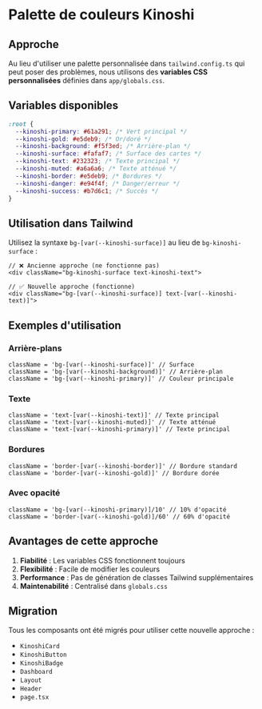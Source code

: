 # Palette de couleurs Kinoshi

## Approche

Au lieu d'utiliser une palette personnalisée dans `tailwind.config.ts` qui peut poser des problèmes, nous utilisons des **variables CSS personnalisées** définies dans `app/globals.css`.

## Variables disponibles

```css
:root {
  --kinoshi-primary: #61a291; /* Vert principal */
  --kinoshi-gold: #e5deb9; /* Or/doré */
  --kinoshi-background: #f5f3ed; /* Arrière-plan */
  --kinoshi-surface: #fafaf7; /* Surface des cartes */
  --kinoshi-text: #232323; /* Texte principal */
  --kinoshi-muted: #a6a6a6; /* Texte atténué */
  --kinoshi-border: #e5deb9; /* Bordures */
  --kinoshi-danger: #e94f4f; /* Danger/erreur */
  --kinoshi-success: #b7d6c1; /* Succès */
}
```

## Utilisation dans Tailwind

Utilisez la syntaxe `bg-[var(--kinoshi-surface)]` au lieu de `bg-kinoshi-surface` :

```tsx
// ❌ Ancienne approche (ne fonctionne pas)
<div className="bg-kinoshi-surface text-kinoshi-text">

// ✅ Nouvelle approche (fonctionne)
<div className="bg-[var(--kinoshi-surface)] text-[var(--kinoshi-text)]">
```

## Exemples d'utilisation

### Arrière-plans

```tsx
className = 'bg-[var(--kinoshi-surface)]' // Surface
className = 'bg-[var(--kinoshi-background)]' // Arrière-plan
className = 'bg-[var(--kinoshi-primary)]' // Couleur principale
```

### Texte

```tsx
className = 'text-[var(--kinoshi-text)]' // Texte principal
className = 'text-[var(--kinoshi-muted)]' // Texte atténué
className = 'text-[var(--kinoshi-primary)]' // Texte principal
```

### Bordures

```tsx
className = 'border-[var(--kinoshi-border)]' // Bordure standard
className = 'border-[var(--kinoshi-gold)]' // Bordure dorée
```

### Avec opacité

```tsx
className = 'bg-[var(--kinoshi-primary)]/10' // 10% d'opacité
className = 'border-[var(--kinoshi-gold)]/60' // 60% d'opacité
```

## Avantages de cette approche

1. **Fiabilité** : Les variables CSS fonctionnent toujours
2. **Flexibilité** : Facile de modifier les couleurs
3. **Performance** : Pas de génération de classes Tailwind supplémentaires
4. **Maintenabilité** : Centralisé dans `globals.css`

## Migration

Tous les composants ont été migrés pour utiliser cette nouvelle approche :

- `KinoshiCard`
- `KinoshiButton`
- `KinoshiBadge`
- `Dashboard`
- `Layout`
- `Header`
- `page.tsx`
